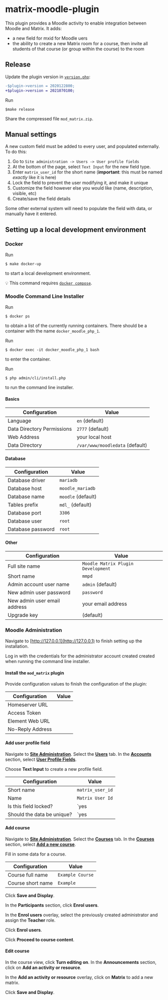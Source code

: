 # matrix-moodle-plugin

This plugin provides a Moodle activity to enable integration between Moodle and Matrix. It adds:

* a new field for mxid for Moodle uers
* the ability to create a new Matrix room for a course, then invite all students of that course (or group within the course) to the room

## Release

Update the plugin version in [`version.php`](version.php):

```diff
-$plugin->version = 2020122800;
+$plugin->version = 2021070100;
```
Run

```shell
$make release
```

Share the compressed file `mod_matrix.zip`.

## Manual settings

A new custom field must be added to every user, and populated externally. To do this:

1. Go to `Site administration -> Users -> User profile fields`
2. At the bottom of the page, select `Text Input` for the new field type.
3. Enter `matrix_user_id` for the short name (**important**: this must be named *exactly* like it is here)
4. Lock the field to prevent the user modifying it, and make it unique
5. Customize the field however else you would like (name, description, visible, etc)
6. Create/save the field details

Some other external system will need to populate the field with data, or manually have it entered.

## Setting up a local development environment

### Docker

Run

```shell
$ make docker-up
```

to start a local development environment.

:bulb: This command requires [`docker compose`](https://docs.docker.com/compose/).

### Moodle Command Line Installer

Run

```shell
$ docker ps
```

to obtain a list of the currently running containers. There should be a container with the name `docker_moodle_php_1`.

Run

```
$ docker exec -it docker_moodle_php_1 bash
```

to enter the container.

Run

```shell
$ php admin/cli/install.php
```

to run the command line installer.

#### Basics

| Configuration              | Value                           |
|----------------------------|---------------------------------|
| Language                   | `en` (default)                  |
| Data Directory Permissions | `2777` (default)                |
| Web Address                | your local host                 |
| Data Directory             | `/var/www/moodledata` (default) |

#### Database

| Configuration     | Value              |
|-------------------|--------------------|
| Database driver   | `mariadb`          |
| Database host     | `moodle_mariadb`   |
| Database name     | `moodle` (default) |
| Tables prefix     | `mdl_` (default)   |
| Database port     | `3306`             |
| Database user     | `root`             |
| Database password | `root`             |

#### Other

| Configuration                | Value                              |
|------------------------------|------------------------------------|
| Full site name               | `Moodle Matrix Plugin Development` |
| Short name                   | `mmpd`                             |
| Admin account user name      | `admin` (default)                  |
| New admin user password      | `password`                         |
| New admin user email address | your email address                 |
| Upgrade key                  | (default)                          |

### Moodle Administration

Navigate to [http://127.0.0.1](http://127.0.0.1) to finish setting up the installation.

Log in with the credentials for the administrator account created created when running the command line installer.

#### Install the `mod_matrix` plugin

Provide configuration values to finish the configuration of the plugin:

| Configuration     | Value              |
|-------------------|--------------------|
| Homeserver URL    |                    |
| Access Token      |                    |
| Element Web URL   |                    |
| No-Reply Address  |                    |

#### Add user profile field

Navigate to [**Site Administration**](http://127.0.0.1/admin/search.php). Select the [**Users**](http://127.0.0.1/admin/search.php#linkusers) tab. In the [**Accounts**](http://127.0.0.1/admin/category.php?category=accounts) section, select [**User Profile Fields**](http://127.0.0.1/user/profile/index.php).

Choose **Text Input** to create a new profile field.

| Configuration              | Value              |
|----------------------------|--------------------|
| Short name                 | `matrix_user_id`   |
| Name                       | `Matrix User Id`   |
| Is this field locked?      | `yes               |
| Should the data be unique? | `yes               |

#### Add course

Navigate to [**Site Administration**](http://127.0.0.1/admin/search.php). Select the [**Courses**](http://127.0.0.1/admin/search.php#linkcourses) tab. In the [**Courses**](http://127.0.0.1/admin/category.php?category=courses) section, select [**Add a new course**](http://127.0.0.1/course/edit.php?category=0).

Fill in some data for a course.

| Configuration              | Value              |
|----------------------------|--------------------|
| Course full name           | `Example Course`   |
| Course short name          | `Example`          |

Click **Save and Display**.

In the **Participants** section, click **Enrol users**.

In the **Enrol users** overlay, select the previously created administrator and assign the **Teacher** role.

Click **Enrol users**.

Click **Proceed to course content**.

#### Edit course

In the course view, click **Turn editing on**. In the **Announcements** section, click on **Add an activity or resource**.

In the  **Add an activity or resource** overlay, click on **Matrix** to add a new matrix.

Click **Save and Display**.


